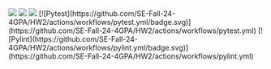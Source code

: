 <img src="https://img.shields.io/badge/Python-3776AB?style=for-the-badge&logo=python&logoColor=white"/>   
<img src="https://img.shields.io/badge/License-MIT-yellow.svg"/>
<img src="https://img.shields.io/badge/Linux-FCC624?style=for-the-badge&logo=linux&logoColor=black"/>
[![Pytest](https://github.com/SE-Fall-24-4GPA/HW2/actions/workflows/pytest.yml/badge.svg)](https://github.com/SE-Fall-24-4GPA/HW2/actions/workflows/pytest.yml) 
[![Pylint](https://github.com/SE-Fall-24-4GPA/HW2/actions/workflows/pylint.yml/badge.svg)](https://github.com/SE-Fall-24-4GPA/HW2/actions/workflows/pylint.yml)

